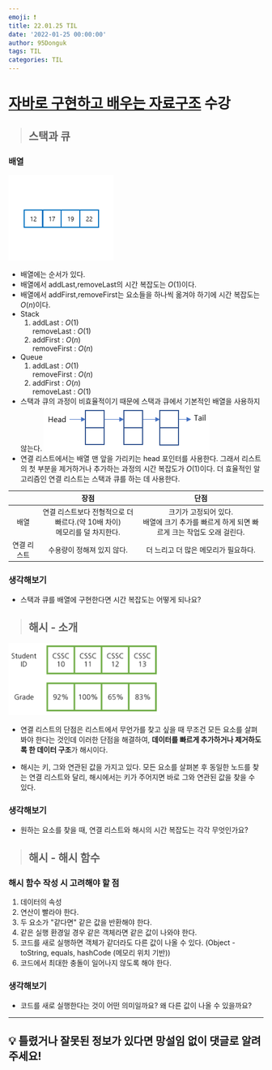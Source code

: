 ```yaml
---
emoji: ❗
title: 22.01.25 TIL
date: '2022-01-25 00:00:00'
author: 95Donguk
tags: TIL
categories: TIL
---
```


# [자바로 구현하고 배우는 자료구조](https://www.boostcourse.org/cs204) 수강

> ## 스택과 큐

### 배열
![Stack&Queue_array.PNG](./images/22.01.25/Stack&Queue_array.PNG)
* 배열에는 순서가 있다.
* 배열에서 addLast,removeLast의 시간 복잡도는 $O(1)$이다.
* 배열에서 addFirst,removeFirst는  요소들을 하나씩 옮겨야 하기에 시간 복잡도는 $O(n)$이다. 
* Stack
	1. addLast : $O(1)$<br>removeLast : $O(1)$
	2. addFirst : $O(n)$<br>removeFirst : $O(n)$
* Queue
	1. addLast : $O(1)$<br>removeFirst : $O(n)$
	2. addFirst : $O(n)$<br>removeLast : $O(1)$
* 스택과 큐의 과정이 비효율적이기 때문에 스택과 큐에서 기본적인 배열을 사용하지 않는다.
![Stack&Queue_linkedlist.PNG](./images/22.01.25/Stack&Queue_linkedlist.PNG)
* 연결 리스트에서는 배열 맨 앞을 가리키는 head 포인터를 사용한다. 그래서 리스트의 첫 부분을 제거하거나 추가하는 과정의 시간 복잡도가 $O(1)$이다. 더 효율적인 알고리즘인 연결 리스트는 스택과 큐를 하는 데 사용한다.

||장점|단점|
|:---:|:---:|:---:|
|배열|연결 리스트보다 전형적으로 더 빠르다.(약 10배 차이)<br>메모리를 덜 차지한다.|크기가 고정되어 있다.<br>배열에 크기 추가를 빠르게 하게 되면 빠르게 크는 작업도 오래 걸린다.|
|연결 리스트|수용량이 정해져 있지 않다.|더 느리고 더 많은 메모리가 필요하다.|

### 생각해보기
* 스택과 큐를 배열에 구현한다면 시간 복잡도는 어떻게 되나요?

> ## 해시 - 소개
![Hash_intro.PNG](./images/22.01.25/Hash_intro.PNG)
* 연결 리스트의 단점은 리스트에서 무언가를 찾고 싶을 때 무조건 모든 요소를 살펴봐야 한다는 것인데 이러한 단점을 해결하여, **데이터를 빠르게 추가하거나 제거하도록 한 데이터 구조**가 해시이다.

* 해시는 키, 그와 연관된 값을 가지고 있다. 모든 요소를 살펴본 후 동일한 노드를 찾는 연결 리스트와 달리, 해시에서는 키가 주어지면 바로 그와 연관된 값을 찾을 수 있다.

### 생각해보기
* 원하는 요소를 찾을 때, 연결 리스트와 해시의 시간 복잡도는 각각 무엇인가요?

> ## 해시 - 해시 함수
### 해시 함수 작성 시 고려해야 할 점
1. 데이터의 속성
2. 연산이 빨라야 한다.
3. 두 요소가 "같다면" 같은 값을 반환해야 한다.
4. 같은 실행 환경일 경우 같은 객체라면 같은 값이 나와야 한다.
5. 코드를 새로 실행하면 객체가 같더라도 다른 값이 나올 수 있다. (Object - toString, equals, hashCode (메모리 위치 기반))
6. 코드에서 최대한 충돌이 일어나지 않도록 해야 한다.

### 생각해보기
* 코드를 새로 실행한다는 것이 어떤 의미일까요? 왜 다른 값이 나올 수 있을까요?

***
## 💡 틀렸거나 잘못된 정보가 있다면 망설임 없이 댓글로 알려주세요!

